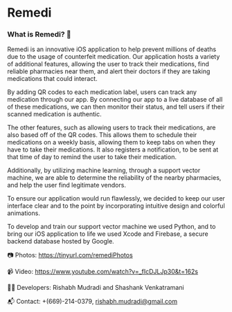 # Remedi 
### What is Remedi? 💊

  Remedi is an innovative iOS application to help prevent millions of deaths due to the usage of counterfeit medication. Our application hosts a variety of additional features, allowing the user to track their medications, find reliable pharmacies near them, and alert their doctors if they are taking medications that could interact. 
  
  By adding QR codes to each medication label, users can track any medication through our app. By connecting our app to a live database of all of these medications, we can then monitor their status, and tell users if their scanned medication is authentic.
  
  The other features, such as allowing users to track their medications, are also based off of the QR codes. This allows them to schedule their medications on a weekly basis, allowing them to keep tabs on when they have to take their medications. It also registers a notification, to be sent at that time of day to remind the user to take their medication.
  
  Additionally, by utilizing machine learning, through a support vector machine, we are able to determine the reliability of the nearby pharmacies, and help the user find legitimate vendors.
  
  To ensure our application would run flawlessly, we decided to keep our user interface clear and to the point by incorporating intuitive design and colorful animations. 
  
  To develop and train our support vector machine we used Python, and to bring our iOS application to life we used Xcode and Firebase, a secure backend database hosted by Google.
  

📷 Photos:
https://tinyurl.com/remediPhotos

📹 Video: 
https://www.youtube.com/watch?v=_fIcDJLJp30&t=162s

👨‍💻 Developers:
Rishabh Mudradi and Shashank Venkatramani 

📬 Contact: 
+(669)-214-0379, rishabh.mudradi@gmail.com

